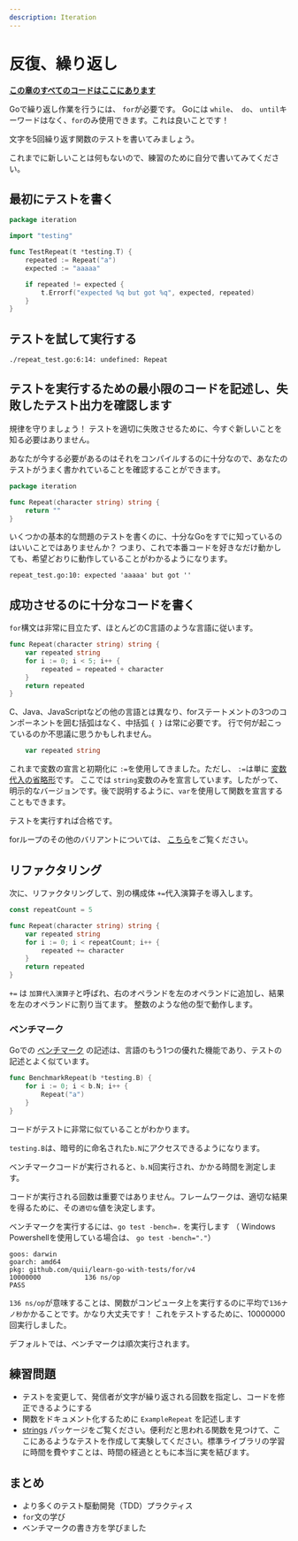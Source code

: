```yaml
---
description: Iteration
---
```


# 反復、繰り返し

[**この章のすべてのコードはここにあります**](https://github.com/quii/learn-go-with-tests/tree/master/for)

Goで繰り返し作業を行うには、 `for`が必要です。
Goには `while`、` do`、 `until`キーワードはなく、`for`のみ使用できます。これは良いことです！

文字を5回繰り返す関数のテストを書いてみましょう。

これまでに新しいことは何もないので、練習のために自分で書いてみてください。

## 最初にテストを書く

```go
package iteration

import "testing"

func TestRepeat(t *testing.T) {
    repeated := Repeat("a")
    expected := "aaaaa"

    if repeated != expected {
        t.Errorf("expected %q but got %q", expected, repeated)
    }
}
```

## テストを試して実行する

`./repeat_test.go:6:14: undefined: Repeat`

## テストを実行するための最小限のコードを記述し、失敗したテスト出力を確認します

規律を守りましょう！
テストを適切に失敗させるために、今すぐ新しいことを知る必要はありません。

あなたが今する必要があるのはそれをコンパイルするのに十分なので、あなたのテストがうまく書かれていることを確認することができます。

```go
package iteration

func Repeat(character string) string {
    return ""
}
```

いくつかの基本的な問題のテストを書くのに、十分なGoをすでに知っているのはいいことではありませんか？
つまり、これで本番コードを好きなだけ動かしても、希望どおりに動作していることがわかるようになります。

`repeat_test.go:10: expected 'aaaaa' but got ''`

## 成功させるのに十分なコードを書く

`for`構文は非常に目立たず、ほとんどのC言語のような言語に従います。

```go
func Repeat(character string) string {
    var repeated string
    for i := 0; i < 5; i++ {
        repeated = repeated + character
    }
    return repeated
}
```

C、Java、JavaScriptなどの他の言語とは異なり、forステートメントの3つのコンポーネントを囲む括弧はなく、中括弧  `{ }` は常に必要です。
行で何が起こっているのか不思議に思うかもしれません。

```go
    var repeated string
```

これまで変数の宣言と初期化に `:=`を使用してきました。ただし、 `:=`は単に [変数代入の省略形](https://gobyexample.com/variables)です。
ここでは `string`変数のみを宣言しています。したがって、明示的なバージョンです。後で説明するように、`var`を使用して関数を宣言することもできます。

テストを実行すれば合格です。

forループのその他のバリアントについては、 [こちら](https://gobyexample.com/for)をご覧ください。

## リファクタリング

次に、リファクタリングして、別の構成体 `+=`代入演算子を導入します。

```go
const repeatCount = 5

func Repeat(character string) string {
    var repeated string
    for i := 0; i < repeatCount; i++ {
        repeated += character
    }
    return repeated
}
```

`+=` は `加算代入演算子`と呼ばれ、右のオペランドを左のオペランドに追加し、結果を左のオペランドに割り当てます。
整数のような他の型で動作します。

### ベンチマーク

Goでの [ベンチマーク](https://golang.org/pkg/testing/#hdr-Benchmarks) の記述は、言語のもう1つの優れた機能であり、テストの記述とよく似ています。

```go
func BenchmarkRepeat(b *testing.B) {
    for i := 0; i < b.N; i++ {
        Repeat("a")
    }
}
```

コードがテストに非常に似ていることがわかります。

`testing.B`は、暗号的に命名された`b.N`にアクセスできるようになります。

ベンチマークコードが実行されると、`b.N`回実行され、かかる時間を測定します。

コードが実行される回数は重要ではありません。フレームワークは、適切な結果を得るために、その`適切な`値を決定します。

ベンチマークを実行するには、`go test -bench=.` を実行します
（ Windows Powershellを使用している場合は、 `go test -bench="."`）

```text
goos: darwin
goarch: amd64
pkg: github.com/quii/learn-go-with-tests/for/v4
10000000           136 ns/op
PASS
```

`136 ns/op`が意味することは、関数がコンピュータ上を実行するのに平均で`136ナノ秒`かかることです。かなり大丈夫です！
これをテストするために、10000000回実行しました。

デフォルトでは、ベンチマークは順次実行されます。

## 練習問題

* テストを変更して、発信者が文字が繰り返される回数を指定し、コードを修正できるようにする
* 関数をドキュメント化するために `ExampleRepeat` を記述します
* [strings](https://golang.org/pkg/strings) パッケージをご覧ください。便利だと思われる関数を見つけて、ここにあるようなテストを作成して実験してください。標準ライブラリの学習に時間を費やすことは、時間の経過とともに本当に実を結びます。

## まとめ

* より多くのテスト駆動開発（TDD）プラクティス
* `for`文の学び
* ベンチマークの書き方を学びました
